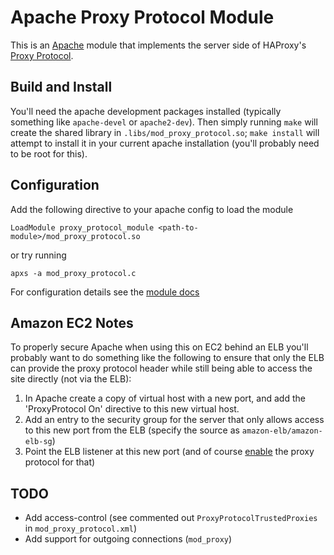 # Apache Proxy Protocol Module

This is an [Apache](http://httpd.apache.org/) module that implements the
server side of HAProxy's
[Proxy Protocol](http://blog.haproxy.com/haproxy/proxy-protocol/).

## Build and Install

You'll need the apache development packages installed (typically something
like `apache-devel` or `apache2-dev`). Then simply running `make` will
create the shared library in `.libs/mod_proxy_protocol.so`; `make install`
will attempt to install it in your current apache installation (you'll
probably need to be root for this).

## Configuration

Add the following directive to your apache config to load the module

    LoadModule proxy_protocol_module <path-to-module>/mod_proxy_protocol.so

or try running

    apxs -a mod_proxy_protocol.c

For configuration details see the
[module docs](http://roadrunner2.github.io/mod-proxy-protocol/mod_proxy_protocol.html)

## Amazon EC2 Notes

To properly secure Apache when using this on EC2 behind an ELB you'll probably
want to do something like the following to ensure that only the ELB can
provide the proxy protocol header while still being able to access the site
directly (not via the ELB):

1. In Apache create a copy of virtual host with a new port, and add the
   'ProxyProtocol On' directive to this new virtual host.
2. Add an entry to the security group for the server that only allows access
   to this new port from the ELB (specify the source as `amazon-elb/amazon-elb-sg`)
3. Point the ELB listener at this new port (and of course
   [enable](http://docs.aws.amazon.com/ElasticLoadBalancing/latest/DeveloperGuide/enable-proxy-protocol.html)
   the proxy protocol for that)

## TODO

* Add access-control (see commented out `ProxyProtocolTrustedProxies` in
  `mod_proxy_protocol.xml`)
* Add support for outgoing connections (`mod_proxy`)

